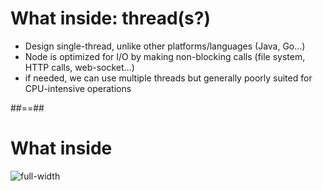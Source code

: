 # What inside: thread(s?)

* Design single-thread, unlike other platforms/languages (Java, Go…)
* Node is optimized for I/O by making non-blocking calls (file system, HTTP calls, web-socket…)
* if needed, we can use multiple threads but generally poorly suited for CPU-intensive operations

##==##

# What inside

![full-width](./assets/images/nodejs-system.svg)
